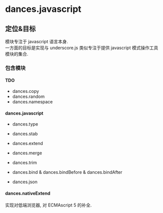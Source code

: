 # dances.javascript

## 定位&目标
模块专注于 javascript 语言本身.   
一方面的目标是实现与 underscore.js 类似专注于提供 javascript 模式操作工具模块的集合.  

### 包含模块

#### TDO
+ dances.copy
+ dances.random
+ dances.namespace

#### dances.javascript

+ dances.type

+ dances.stab
+ dances.extend
+ dances.merge

+ dances.trim

+ dances.bind & dances.bindBefore & dances.bindAfter

+ dances.json

#### dances.nativeExtend
 实现对低端浏览器, 对 ECMAscript 5 的补全.